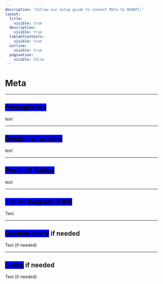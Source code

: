 ```yaml
---
description: 'Follow our setup guide to connect Meta to QUANTI:'
layout:
  title:
    visible: true
  description:
    visible: true
  tableOfContents:
    visible: true
  outline:
    visible: true
  pagination:
    visible: false
---
```


# Meta

***

## <mark style="background-color:blue;">Prerequisites</mark>

text

***

## <mark style="background-color:blue;">Setup instructions</mark>

text

***

## <mark style="background-color:blue;">Pre-built Tables</mark>

text

***

## <mark style="background-color:blue;">Tables Diagram (ERD)</mark>

Text

***

## <mark style="background-color:blue;">Custom query</mark> if needed

Text (if needed)

***

## <mark style="background-color:blue;">Limits</mark> if needed

Text (if needed)
